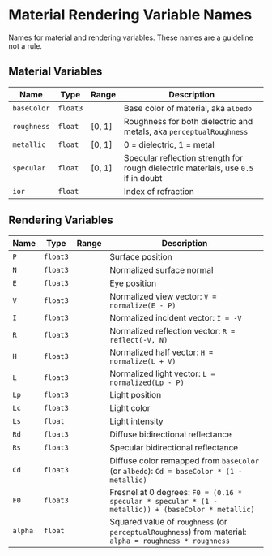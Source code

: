 # Material Rendering Variable Names

Names for material and rendering variables. These names are a guideline not a rule.

## Material Variables
| Name      | Type   | Range  | Description|
|-----------|--------|--------|------------|
|`baseColor`|`float3`| | Base color of material, aka `albedo`|
|`roughness`|`float` | [0, 1] | Roughness for both dielectric and metals, aka `perceptualRoughness`|
|`metallic` |`float` | [0, 1] | 0 = dielectric, 1 = metal|
|`specular` |`float` | [0, 1] | Specular reflection strength for rough dielectric materials, use `0.5` if in doubt|
|`ior` |`float` || Index of refraction|

## Rendering Variables
| Name       | Type  | Range  | Description|
|------------|-------|--------|------------|
|`P`         |`float3`|| Surface position|
|`N`         |`float3`|| Normalized surface normal|
|`E`         |`float3`|| Eye position|
|`V`         |`float3`|| Normalized view vector: `V = normalize(E - P)` |
|`I`         |`float3`|| Normalized incident vector: `I = -V`|
|`R`         |`float3`|| Normalized reflection vector: `R = reflect(-V, N)`|
|`H`         |`float3`|| Normalized half vector: `H = normalize(L + V)`|
|`L`         |`float3`|| Normalized light vector: `L = normalized(Lp - P)`|
|`Lp`        |`float3`|| Light position|
|`Lc`        |`float3`|| Light color|
|`Ls`        |`float` || Light intensity|
|`Rd`        |`float3`|| Diffuse bidirectional reflectance|
|`Rs`        |`float3`|| Specular bidirectional reflectance|
|`Cd`        |`float3`|| Diffuse color remapped from `baseColor` (or `albedo`): `Cd = baseColor * (1 - metallic)`|
|`F0`        |`float3`|| Fresnel at 0 degrees: `F0 = (0.16 * specular * specular * (1 - metallic)) + (baseColor * metallic)`|
|`alpha`     |`float` || Squared value of  `roughness` (or `perceptualRoughness`) from material: `alpha = roughness * roughness`|